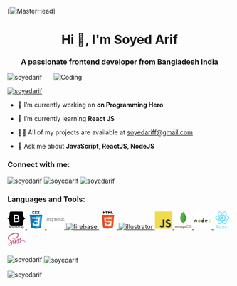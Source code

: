 [![MasterHead](https://miro.medium.com/max/1400/0*enrI7BXUzwJEomlq.gif)]
<h1 align="center">Hi 👋, I'm Soyed Arif</h1>
<h3 align="center">A passionate frontend developer from Bangladesh India</h3>
<img align="right" alt="Coding" width="400" src="https://cdn.dribbble.com/users/1162077/screenshots/3848914/programmer.gif"/>

<p align="left"> <img src="https://komarev.com/ghpvc/?username=soyedarif&label=Profile%20views&color=0e75b6&style=flat" alt="soyedarif" /> </p>

<p align="left"> <a href="https://twitter.com/soyedarif" target="blank"><img src="https://img.shields.io/twitter/follow/soyedarif?logo=twitter&style=for-the-badge" alt="soyedarif" /></a> </p>

- 🔭 I’m currently working on **on Programming Hero**

- 🌱 I’m currently learning **React JS**

- 👨‍💻 All of my projects are available at [soyedariff@gmail.com](soyedariff@gmail.com)

- 💬 Ask me about **JavaScript, ReactJS, NodeJS**

<h3 align="left">Connect with me:</h3>
<p align="left">
<a href="https://codepen.io/soyedarif" target="blank"><img align="center" src="https://raw.githubusercontent.com/rahuldkjain/github-profile-readme-generator/master/src/images/icons/Social/codepen.svg" alt="soyedarif" height="30" width="40" /></a>
<a href="https://twitter.com/soyedarif" target="blank"><img align="center" src="https://raw.githubusercontent.com/rahuldkjain/github-profile-readme-generator/master/src/images/icons/Social/twitter.svg" alt="soyedarif" height="30" width="40" /></a>
<a href="https://linkedin.com/in/soyedarif" target="blank"><img align="center" src="https://raw.githubusercontent.com/rahuldkjain/github-profile-readme-generator/master/src/images/icons/Social/linked-in-alt.svg" alt="soyedarif" height="30" width="40" /></a>
</p>

<h3 align="left">Languages and Tools:</h3>
<p align="left"> <a href="https://getbootstrap.com" target="_blank" rel="noreferrer"> <img src="https://raw.githubusercontent.com/devicons/devicon/master/icons/bootstrap/bootstrap-plain-wordmark.svg" alt="bootstrap" width="40" height="40"/> </a> <a href="https://www.w3schools.com/css/" target="_blank" rel="noreferrer"> <img src="https://raw.githubusercontent.com/devicons/devicon/master/icons/css3/css3-original-wordmark.svg" alt="css3" width="40" height="40"/> </a> <a href="https://expressjs.com" target="_blank" rel="noreferrer"> <img src="https://raw.githubusercontent.com/devicons/devicon/master/icons/express/express-original-wordmark.svg" alt="express" width="40" height="40"/> </a> <a href="https://firebase.google.com/" target="_blank" rel="noreferrer"> <img src="https://www.vectorlogo.zone/logos/firebase/firebase-icon.svg" alt="firebase" width="40" height="40"/> </a> <a href="https://www.w3.org/html/" target="_blank" rel="noreferrer"> <img src="https://raw.githubusercontent.com/devicons/devicon/master/icons/html5/html5-original-wordmark.svg" alt="html5" width="40" height="40"/> </a> <a href="https://www.adobe.com/in/products/illustrator.html" target="_blank" rel="noreferrer"> <img src="https://www.vectorlogo.zone/logos/adobe_illustrator/adobe_illustrator-icon.svg" alt="illustrator" width="40" height="40"/> </a> <a href="https://developer.mozilla.org/en-US/docs/Web/JavaScript" target="_blank" rel="noreferrer"> <img src="https://raw.githubusercontent.com/devicons/devicon/master/icons/javascript/javascript-original.svg" alt="javascript" width="40" height="40"/> </a> <a href="https://www.mongodb.com/" target="_blank" rel="noreferrer"> <img src="https://raw.githubusercontent.com/devicons/devicon/master/icons/mongodb/mongodb-original-wordmark.svg" alt="mongodb" width="40" height="40"/> </a> <a href="https://nodejs.org" target="_blank" rel="noreferrer"> <img src="https://raw.githubusercontent.com/devicons/devicon/master/icons/nodejs/nodejs-original-wordmark.svg" alt="nodejs" width="40" height="40"/> </a> <a href="https://reactjs.org/" target="_blank" rel="noreferrer"> <img src="https://raw.githubusercontent.com/devicons/devicon/master/icons/react/react-original-wordmark.svg" alt="react" width="40" height="40"/> </a> <a href="https://sass-lang.com" target="_blank" rel="noreferrer"> <img src="https://raw.githubusercontent.com/devicons/devicon/master/icons/sass/sass-original.svg" alt="sass" width="40" height="40"/> </a> </p>

<p><img align="left" src="https://github-readme-stats.vercel.app/api/top-langs?username=soyedarif&show_icons=true&locale=en&layout=compact" alt="soyedarif" /></p>

<p>&nbsp;<img align="center" src="https://github-readme-stats.vercel.app/api?username=soyedarif&show_icons=true&locale=en" alt="soyedarif" /></p>

<p><img align="center" src="https://github-readme-streak-stats.herokuapp.com/?user=soyedarif&" alt="soyedarif" /></p>
